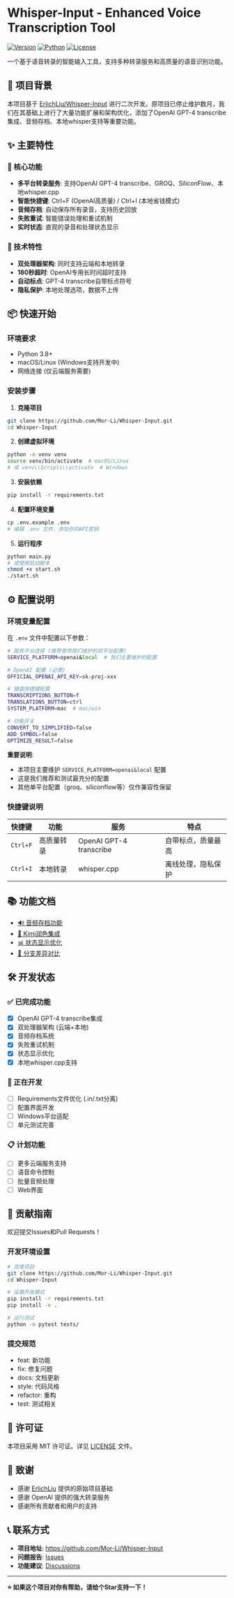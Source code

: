 # Whisper-Input - Enhanced Voice Transcription Tool

[![Version](https://img.shields.io/badge/version-2.0.0-blue.svg)](./VERSION)
[![Python](https://img.shields.io/badge/python-3.8+-green.svg)](https://www.python.org/)
[![License](https://img.shields.io/badge/license-MIT-blue.svg)](LICENSE)

一个基于语音转录的智能输入工具，支持多种转录服务和高质量的语音识别功能。

## 🚀 项目背景

本项目基于 [ErlichLiu/Whisper-Input](https://github.com/ErlichLiu/Whisper-Input) 进行二次开发。原项目已停止维护数月，我们在其基础上进行了大量功能扩展和架构优化，添加了OpenAI GPT-4 transcribe集成、音频存档、本地whisper支持等重要功能。

## ✨ 主要特性

### 🎯 核心功能
- **多平台转录服务**: 支持OpenAI GPT-4 transcribe、GROQ、SiliconFlow、本地whisper.cpp
- **智能快捷键**: Ctrl+F (OpenAI高质量) / Ctrl+I (本地省钱模式)
- **音频存档**: 自动保存所有录音，支持历史回放
- **失败重试**: 智能错误处理和重试机制
- **实时状态**: 直观的录音和处理状态显示

### 🔧 技术特性
- **双处理器架构**: 同时支持云端和本地转录
- **180秒超时**: OpenAI专用长时间超时支持
- **自动标点**: GPT-4 transcribe自带标点符号
- **隐私保护**: 本地处理选项，数据不上传

## 📦 快速开始

### 环境要求
- Python 3.8+
- macOS/Linux (Windows支持开发中)
- 网络连接 (仅云端服务需要)

### 安装步骤

1. **克隆项目**
```bash
git clone https://github.com/Mor-Li/Whisper-Input.git
cd Whisper-Input
```

2. **创建虚拟环境**
```bash
python -m venv venv
source venv/bin/activate  # macOS/Linux
# 或 venv\\Scripts\\activate  # Windows
```

3. **安装依赖**
```bash
pip install -r requirements.txt
```

4. **配置环境变量**
```bash
cp .env.example .env
# 编辑 .env 文件，添加你的API密钥
```

5. **运行程序**
```bash
python main.py
# 或使用启动脚本
chmod +x start.sh
./start.sh
```

## ⚙️ 配置说明

### 环境变量配置

在 `.env` 文件中配置以下参数：

```bash
# 服务平台选择 (推荐使用我们维护的双平台配置)
SERVICE_PLATFORM=openai&local  # 我们主要维护的配置

# OpenAI 配置 (必需)
OFFICIAL_OPENAI_API_KEY=sk-proj-xxx

# 键盘快捷键配置
TRANSCRIPTIONS_BUTTON=f
TRANSLATIONS_BUTTON=ctrl
SYSTEM_PLATFORM=mac  # mac/win

# 功能开关
CONVERT_TO_SIMPLIFIED=false
ADD_SYMBOL=false
OPTIMIZE_RESULT=false
```

**重要说明**: 
- 本项目主要维护 `SERVICE_PLATFORM=openai&local` 配置
- 这是我们推荐和测试最充分的配置
- 其他单平台配置（groq、siliconflow等）仅作兼容性保留

### 快捷键说明

| 快捷键 | 功能 | 服务 | 特点 |
|--------|------|------|------|
| `Ctrl+F` | 高质量转录 | OpenAI GPT-4 transcribe | 自带标点，质量最高 |
| `Ctrl+I` | 本地转录 | whisper.cpp | 离线处理，隐私保护 |

## 📚 功能文档

- [🔊 音频存档功能](./docs/AUDIO_ARCHIVE_FEATURE.md)
- [🤖 Kimi润色集成](./docs/KIMI_USAGE.md) 
- [📊 状态显示优化](./docs/STATUS_DISPLAY_IMPROVEMENTS.md)
- [🔄 分支差异对比](./docs/BRANCH_DIFFERENCES.md)

## 🛠️ 开发状态

### ✅ 已完成功能
- [x] OpenAI GPT-4 transcribe集成
- [x] 双处理器架构 (云端+本地)
- [x] 音频存档系统
- [x] 失败重试机制
- [x] 状态显示优化
- [x] 本地whisper.cpp支持

### 🚧 正在开发  
- [ ] Requirements文件优化 (.in/.txt分离)
- [ ] 配置界面开发
- [ ] Windows平台适配
- [ ] 单元测试完善

### 📋 计划功能
- [ ] 更多云端服务支持
- [ ] 语音命令控制
- [ ] 批量音频处理
- [ ] Web界面

## 🤝 贡献指南

欢迎提交Issues和Pull Requests！

### 开发环境设置
```bash
# 克隆项目
git clone https://github.com/Mor-Li/Whisper-Input.git
cd Whisper-Input

# 设置开发模式
pip install -r requirements.txt
pip install -e .

# 运行测试
python -m pytest tests/
```

### 提交规范
- feat: 新功能
- fix: 修复问题  
- docs: 文档更新
- style: 代码风格
- refactor: 重构
- test: 测试相关

## 📄 许可证

本项目采用 MIT 许可证。详见 [LICENSE](LICENSE) 文件。

## 🙏 致谢

- 感谢 [ErlichLiu](https://github.com/ErlichLiu) 提供的原始项目基础
- 感谢 OpenAI 提供的强大转录服务
- 感谢所有贡献者和用户的支持

## 📞 联系方式

- **项目地址**: https://github.com/Mor-Li/Whisper-Input  
- **问题报告**: [Issues](https://github.com/Mor-Li/Whisper-Input/issues)
- **功能建议**: [Discussions](https://github.com/Mor-Li/Whisper-Input/discussions)

---

**⭐ 如果这个项目对你有帮助，请给个Star支持一下！**